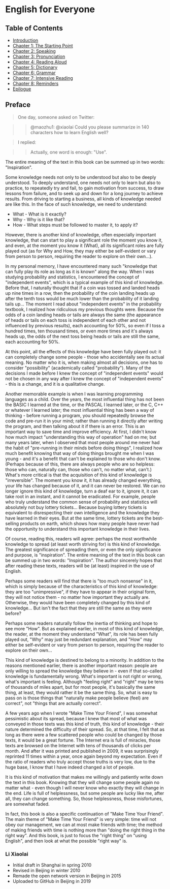 # English for Everyone

## Table of Contents

- [Introduction](README.md)
- [Chapter 1: The Starting Point](chapter1.md)
- [Chapter 2: Speaking](chapter2.md)
- [Chapter 3: Pronunciation](chapter3.md)
- [Chapter 4: Reading Aloud](chapter4.md)
- [Chapter 5: Dictionary](chapter5.md)
- [Chapter 6: Grammar](chapter6.md)
- [Chapter 7: Intensive Reading](chapter7.md)
- [Chapter 8: Reminders](chapter8.md)
- [Epilogue](end.md)

## Preface

>One day, someone asked on Twitter:

>> @maozhu1: @xiaolai Could you please summarize in 140 characters how to learn English well?

>I replied:

>>Actually, one word is enough: "Use".

The entire meaning of the text in this book can be summed up in two words: "Inspiration".

Some knowledge needs not only to be understood but also to be deeply understood. To deeply understand, one needs not only to learn but also to practice, to repeatedly try and fail, to gain motivation from success, to draw lessons from failure, and to seek up and down for a long journey to achieve results. From driving to starting a business, all kinds of knowledge needed are like this. In the face of such knowledge, we need to understand:

* What - What is it exactly?
* Why - Why is it like that?
* How - What steps must be followed to master it, to apply it?

However, there is another kind of knowledge, often especially important knowledge, that can start to play a significant role the moment you know it, and even, at the moment you know it (What), all its significant roles are fully played out (as for Why and How, they may either be self-evident or vary from person to person, requiring the reader to explore on their own...).

In my personal memory, I have encountered many such "knowledge that can fully play its role as long as it is known" along the way. When I was studying probability and statistics, I encountered the concept of "independent events", which is a typical example of this kind of knowledge. Before that, I naturally thought that if a coin was tossed and landed heads up nine times in a row, then the probability of the coin landing heads up after the tenth toss would be much lower than the probability of it landing tails up... The moment I read about "independent events" in the probability textbook, I realized how ridiculous my previous thoughts were. Because the odds of a coin landing heads or tails are always the same (the appearance of heads or tails on each toss is independent of each other and not influenced by previous results), each accounting for 50%, so even if I toss a hundred times, ten thousand times, or even more times and it's always heads up, the odds of the next toss being heads or tails are still the same, each accounting for 50%.

At this point, all the effects of this knowledge have been fully played out: it can completely change some people - those who accidentally see its actual meaning. No matter who it is, when making almost all decisions, one has to consider "possibility" (academically called "probability"). Many of the decisions I made before I knew the concept of "independent events" would not be chosen in any way after I knew the concept of "independent events" - this is a change, and it is a qualitative change.

Another memorable example is when I was learning programming languages as a child. Over the years, the most influential thing has not been the BASIC I learned at the time, or the PASCAL I learned later, or the C, C++ or whatever I learned later; the most influential thing has been a way of thinking - before running a program, you should repeatedly browse the code and pre-run it in your mind; rather than running it directly after writing the program, and then talking about it if there is an error. This is an important way to save time and improve efficiency. At first, I didn't know how much impact "understanding this way of operation" had on me; but many years later, when I observed that most people around me never had the habit of "pre-running in their minds before doing things", I realized how much benefit knowing that way of doing things brought me when I was young - and it's a benefit that can't be explained to those who don't know. (Perhaps because of this, there are always people who are so helpless: those who can, naturally can, those who can't, no matter what, can't.)
What's more critical is that the acquisition of this kind of knowledge is "irreversible". The moment you know it, it has already changed everything, your life has changed because of it, and it can never be restored. We can no longer ignore this kind of knowledge, turn a deaf ear to it, ignore it, it can take root in an instant, and it cannot be eradicated. For example, people who truly understand the common sense of probability and statistics will absolutely not buy lottery tickets... Because buying lottery tickets is equivalent to disrespecting their own intelligence and the knowledge they have learned in their eyes. But at the same time, lottery tickets are the best-selling products on earth, which shows how many people have never had the opportunity to understand this important knowledge in their lives.

Of course, reading this, readers will agree: perhaps the most worthwhile knowledge to spread (at least worth striving for) is this kind of knowledge. The greatest significance of spreading them, or even the only significance and purpose, is "inspiration". The entire meaning of the text in this book can be summed up in two words: "Inspiration". The author sincerely hopes that after reading these texts, readers will be (at least) inspired in the use of English.

Perhaps some readers will find that there is "too much nonsense" in it, which is simply because of the characteristics of this kind of knowledge: they are too "unimpressive", if they have to appear in their original form, they will not notice them - no matter how important they actually are. Otherwise, they would have been completely changed by this kind of knowledge... But isn't the fact that they are still the same as they were before?

Perhaps some readers naturally follow the inertia of thinking and hope to see more "How". But as explained earlier, in most of this kind of knowledge, the reader, at the moment they understand "What", its role has been fully played out, "Why" may just be redundant explanation, and "How" may either be self-evident or vary from person to person, requiring the reader to explore on their own...

This kind of knowledge is destined to belong to a minority. In addition to the reasons mentioned earlier, there is another important reason: people are only willing to spread the knowledge they believe in - even if that so-called knowledge is fundamentally wrong. What's important is not right or wrong, what's important is feeling. Although "feeling right" and "right" may be tens of thousands of miles apart, but for most people, it's basically the same thing, at least, they would rather it be the same thing. So, what is easy to pass on is those things that "naturally make people believe (feel) are correct", not "things that are actually correct".

A few years ago when I wrote "Make Time Your Friend", I was somewhat pessimistic about its spread, because I knew that most of what was conveyed in those texts was this kind of truth, this kind of knowledge - their nature determined the difficulty of their spread. So, at that time, I felt that as long as there were a few scattered people who could be changed by those texts, it would be a great fortune. The Internet era is full of miracles, those texts are browsed on the Internet with tens of thousands of clicks per month. And after it was printed and published in 2009, it was surprisingly reprinted 11 times within a year, once again beyond my expectation. Even if the ratio of readers who truly accept those truths is very low, due to the huge base, I know that I have indeed changed a lot of people.

It is this kind of motivation that makes me willingly and patiently write down the text in this book. Knowing that they will change some people again no matter what - even though I will never know who exactly they will change in the end. Life is full of helplessness, but some people are lucky like me, after all, they can change something. So, those helplessness, those misfortunes, are somewhat faded.

In fact, this book is also a specific continuation of "Make Time Your Friend". The main theme of "Make Time Your Friend" is very simple: time will not obey our management, we can at most make friends with time; the method of making friends with time is nothing more than "doing the right thing in the right way". And this book, is just to focus the "right thing" on "using English", and then look at what the possible "right way" is.

### Li Xiaolai

* Initial draft in Shanghai in spring 2010
* Revised in Beijing in winter 2010
* Remade the open network version in Beijing in 2015
* Uploaded to GitHub in Beijing in 2019